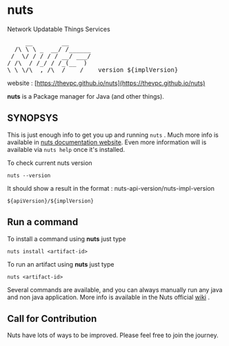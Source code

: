 # nuts
Network Updatable Things Services
<pre>
     __        __    
  /\ \ \ _  __/ /______
 /  \/ / / / / __/ ___/
/ /\  / /_/ / /_(__  )
\_\ \/\__,_/\__/____/    version ${implVersion}
</pre>

website : [https://thevpc.github.io/nuts](https://thevpc.github.io/nuts)

**nuts** is a Package manager for Java (and other things).


## SYNOPSYS

This is just enough info to get you up and running ```nuts``` .
Much more info is available in [nuts documentation website](https://thevpc.github.io/nuts).
Even more information will is available via ```nuts help``` once it's installed.

To check current nuts version
```
nuts --version
```

It should show a result in the format : nuts-api-version/nuts-impl-version

```
${apiVersion}/${implVersion}
```

## Run a command


To install a command using **nuts** just type

```
nuts install <artifact-id>
```

To run an artifact using **nuts** just type

```
nuts <artifact-id>
```

Several commands are available, and you can always manually run any java and non java application. More info is available in the Nuts official [wiki](https://github.com/thevpc/nuts/wiki) .

## Call for Contribution
Nuts have lots of ways to be improved. Please feel free to join the journey.
